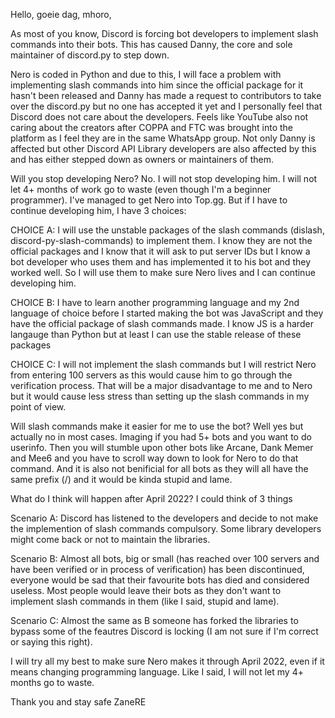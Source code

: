 Hello, goeie dag, mhoro,

As most of you know, Discord is forcing bot developers to implement slash commands into their bots. This has caused Danny, the core and sole maintainer of discord.py to step down.

Nero is coded in Python and due to this, I will face a problem with implementing slash commands into him since the official package for it hasn't been released and Danny has made a request to contributors to take over the discord.py but no one has accepted it yet and I personally feel that Discord does not care about the developers. Feels like YouTube also not caring about the creators after COPPA and FTC was brought into the platform as I feel they are in the same WhatsApp group. Not only Danny is affected but other Discord API Library developers are also affected by this and has either stepped down as owners or maintainers of them.

Will you stop developing Nero?
No. I will not stop developing him. I will not let 4+ months of work go to waste (even though I'm a beginner programmer). I've managed to get Nero into Top.gg. But if I have to continue developing him, I have 3 choices:

CHOICE A:
I will use the unstable packages of the slash commands (dislash, discord-py-slash-commands) to implement them. I know they are not the official packages and I know that it will ask to put server IDs but I know a bot developer who uses them and has implemented it to his bot and they worked well. So I will use them to make sure Nero lives and I can continue developing him.

CHOICE B:
I have to learn another programming language and my 2nd language of choice before I started making the bot was JavaScript and they have the official package of slash commands made. I know JS is a harder langauge than Python but at least I can use the stable release of these packages

CHOICE C:
I will not implement the slash commands but I will restrict Nero from entering 100 servers as this would cause him to go through the verification process. That will be a major disadvantage to me and to Nero but it would cause less stress than setting up the slash commands in my point of view.

Will slash commands make it easier for me to use the bot?
Well yes but actually no in most cases. Imaging if you had 5+ bots and you want to do userinfo. Then you will stumble upon other bots like Arcane, Dank Memer and Mee6 and you have to scroll way down to look for Nero to do that command. And it is also not benificial for all bots as they will all have the same prefix (/) and it would be kinda stupid and lame.

What do I think will happen after April 2022?
I could think of 3 things

Scenario A:
Discord has listened to the developers and decide to not make the implemention of slash commands compulsory. Some library developers might come back or not to maintain the libraries.

Scenario B:
Almost all bots, big or small (has reached over 100 servers and have been verified or in process of verification) has been discontinued, everyone would be sad that their favourite bots has died and considered useless. Most people would leave their bots as they don't want to implement slash commands in them (like I said, stupid and lame).

Scenario C:
Almost the same as B someone has forked the libraries to bypass some of the feautres Discord is locking (I am not sure if I'm correct or saying this right).

I will try all my best to make sure Nero makes it through April 2022, even if it means changing programming language. Like I said, I will not let my 4+ months go to waste.

Thank you and stay safe
ZaneRE
